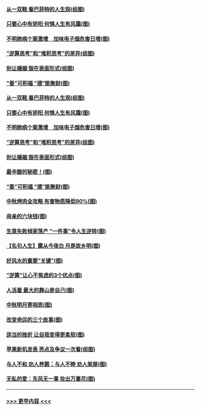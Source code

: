 #### [从一双鞋 看巴菲特的人生观(组图)](../pages/p8/907311.md?t=09141355) 
#### [只要心中有骄阳 何惧人生有风霜(图)](../pages/p8/907320.md?t=09141355) 
#### [不明肺病个案激增　加味电子烟危害日增(图)](../pages/p8/907307.md?t=09141355) 
#### [“逆算思考”和“堆积思考”的差异(组图)](../pages/p8/907229.md?t=09141355) 
#### [别让婚姻 毁在表面形式(组图)](../pages/p8/907118.md?t=09141355) 
#### [“善”可积福 “德”能聚财(图)](../pages/p8/906906.md?t=09141355) 
#### [从一双鞋 看巴菲特的人生观(组图)](../pages/p8/907311.md?t=09141355) 
#### [只要心中有骄阳 何惧人生有风霜(图)](../pages/p8/907320.md?t=09141355) 
#### [不明肺病个案激增　加味电子烟危害日增(图)](../pages/p8/907307.md?t=09141355) 
#### [“逆算思考”和“堆积思考”的差异(组图)](../pages/p8/907229.md?t=09141355) 
#### [别让婚姻 毁在表面形式(组图)](../pages/p8/907118.md?t=09141355) 
#### [最辛酸的秘密！(图)](../pages/p8/906327.md?t=09141355) 
#### [“善”可积福 “德”能聚财(图)](../pages/p8/906906.md?t=09141355) 
#### [中秋烤肉全攻略 有害物质降低90%(图)](../pages/p8/907227.md?t=09141355) 
#### [母亲的六块钱(图)](../pages/p8/907107.md?t=09141355) 
#### [生意失败倾家荡产 “一件事”令人生逆转(图)](../pages/p8/907101.md?t=09141355) 
#### [【名句人生】露从今夜白 月是故乡明(图)](../pages/p8/906558.md?t=09141355) 
#### [好风水的重要“关键”(图)](../pages/p8/907087.md?t=09141355) 
#### [“逆算”让心不焦虑的3个优点(图)](../pages/p8/907070.md?t=09141355) 
#### [人活着 最大的靠山是自己(图)](../pages/p8/906329.md?t=09141355) 
#### [中秋明月寄相思(图)](../pages/p8/906932.md?t=09141355) 
#### [改变命运的三个故事(图)](../pages/p8/906257.md?t=09141355) 
#### [适当的挫折 让自我变得更柔软(图)](../pages/p8/906984.md?t=09141355) 
#### [苹果新机发表 亮点及争议一次看(组图)](../pages/p8/906967.md?t=09141355) 
#### [与人不和 劝人养鹅；与人不睦 劝人架屋(图)](../pages/p8/906905.md?t=09141355) 
#### [无私的爱：东风无一事 妆出万重花(图)](../pages/p8/906862.md?t=09141355) 

----
#### [ >>> 更早内容 <<< ](../indexes/p8-earlier.md)
